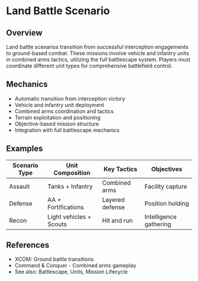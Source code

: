# Land Battle Scenario

## Overview
Land battle scenarios transition from successful interception engagements to ground-based combat. These missions involve vehicle and infantry units in combined arms tactics, utilizing the full battlescape system. Players must coordinate different unit types for comprehensive battlefield control.

## Mechanics
- Automatic transition from interception victory
- Vehicle and infantry unit deployment
- Combined arms coordination and tactics
- Terrain exploitation and positioning
- Objective-based mission structure
- Integration with full battlescape mechanics

## Examples
| Scenario Type | Unit Composition | Key Tactics | Objectives |
|---------------|------------------|-------------|------------|
| Assault | Tanks + Infantry | Combined arms | Facility capture |
| Defense | AA + Fortifications | Layered defense | Position holding |
| Recon | Light vehicles + Scouts | Hit and run | Intelligence gathering |

## References
- XCOM: Ground battle transitions
- Command & Conquer - Combined arms gameplay
- See also: Battlescape, Units, Mission Lifecycle